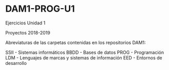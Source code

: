 # DAM1-PROG-U1
Ejercicios Unidad 1

Proyectos 2018-2019

Abreviaturas de las carpetas contenidas en los repositorios DAM1:

SSII - Sistemas informáticos
BBDD - Bases de datos
PROG - Programación
LDM - Lenguajes de marcas y sistemas de información
EED - Entornos de desarrollo
